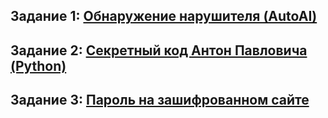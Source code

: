 ## Задание 1: [Обнаружение нарушителя (AutoAI)](https://github.com/Sergey-Usachev/network_intrusion/blob/master/network_intrusion.md)
## Задание 2: [Секретный код Антон Павловича (Python)](https://github.com/Sergey-Usachev/network_intrusion/blob/master/Secret_code.md)
## Задание 3: [Пароль на зашифрованном сайте](https://github.com/Sergey-Usachev/network_intrusion/blob/master/Secret_code.md)
